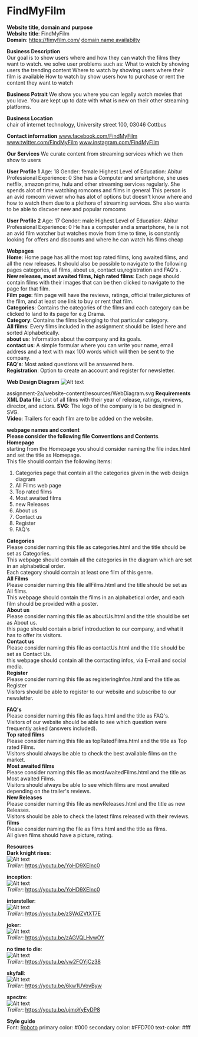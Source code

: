 # FindMyFilm

**Website title, domain and purpose**  
**Website title**: FindMyFilm  
**Domain**: https://fimyfilm.com/ [domain name availabilty](https://www.name.com/domain/search/fimyfilm)

**Business Description**  
Our goal is to show users where and how they can watch the films they want to watch.
we solve user problems such as:
What to watch by showing users the trending content
Where to watch by showing users where their film is available
How to watch by show users how to purchase or rent the content they want to watch

**Business Potrait**
We show you where you can legally watch movies that you love. You are kept up to date with what is new on their
other streaming platforms.

**Business Location**  
chair of internet technology,
University street 100,
03046 Cottbus

**Contact information**
www.facebook.com/FindMyFilm
www.twitter.com/FindMyFilm
www.instagram.com/FindMyFilm

**Our Services**
We curate content from streaming services which we then show to users

**User Profile 1**
Age: 18
Gender: female
Highest Level of Education: Abitur
Professional Experience: 0
She has a Computer and smartphone, she uses netflix, amazon prime, hulu and other streaming services regularly.
She spends alot of time watching romcoms and films in general
This person is an avid romcom viewer who has alot of options
but doesn't know where and how to watch them due to a plethora of streaming services.
She also wants to be able to discvoer new and popular romcoms

**User Profile 2**
Age: 17
Gender: male
Highest Level of Education: Abitur
Professional Experience: 0
He has a computer and a smartphone, he is not an avid film watcher but watches movie from time to time,
is constantly looking for offers and discounts and where he can watch his films cheap

**Webpages**  
**Home**: Home page has all the most top rated films, long awaited films, and all the new releases. It should also be possible to
navigate to the following pages categories, all films, about us, contact us,registration and FAQ's .  
**New releases, most awaited films, high rated films**: Each page should contain films with their
images that can be then clicked to navigate to the page for that film.  
**Film page**: film page will have the reviews, ratings, official trailer,pictures of the film, and at least one link to buy or rent that film.  
**Categories**: Contains the categories of the films and each category can be clicked to land to its page
for e.g Drama.  
**Category**: Contains the films belonging to that particular category.  
**All films**: Every films included in the assignment should be listed here and sorted Alphabetically.  
**about us**: Information about the company and its goals.  
**contact us**: A simple formular where you can write your name, email address and a text with max 100
words which will then be sent to the company.  
**FAQ's**: Most asked questions will be answered here.  
**Registration**: Option to create an account and register for newsletter.

**Web Design Diagram**
![Alt text](./assignment-2a/website-content/resources/WebDiagram.svg)

assignment-2a/website-content/resources/WebDiagram.svg
**Requirements**  
**XML Data file**: List of all films with their year of release, ratings, reviews, director, and actors.
**SVG**: The logo of the company is to be designed in SVG.  
**Video**: Trailers for each film are to be added on the website.

**webpage names and content**  
**Please consider the following file Conventions and Contents**.  
**Homepage**  
starting from the Homepage you should consider naming the file index.html and set the title as Homepage.  
This file should contain the following items:

1. Categories page that contain all the categories given in the web design diagram
2. All Films web page
3. Top rated films
4. Most awaited films
5. new Releases
6. About us
7. Contact us
8. Register
9. FAQ's

**Categories**  
Please consider naming this file as categories.html and the title should be set as Categories.  
This webpage should contain all the categories in the diagram which are set in an alphabetical order.  
Each category should contain at least one film of this genre.  
**All Films**  
Please consider naming this file allFilms.html and the title should be set as All films.  
This webpage should contain the films in an alphabetical order, and each film should be provided with a poster.  
**About us**  
Please consider naming this file as aboutUs.html and the title should be set as About us.  
this page should contain a brief introduction to our company, and what it has to offer its visitors.  
**Contact us**  
Please consider naming this file as contactUs.html and the title should be set as Contact Us.  
this webpage should contain all the contacting infos, via E-mail and social media.  
**Register**  
Please consider naming this file as registeringInfos.html and the title as Register  
Visitors should be able to register to our website and subscribe to our newsletter.

**FAQ's**  
Please consider naming this file as faqs.html and the title as FAQ's.  
Visitors of our website should be able to see which question were frequently asked (answers included).  
**Top rated films**  
Please consider naming this file as topRatedFilms.html and the title as Top rated Films.  
Visitors should always be able to check the best available films on the market.  
**Most awaited films**  
Please consider naming this file as mostAwaitedFilms.html and the title as Most awaited Films.  
Visitors should always be able to see which films are most awaited depending on the trailer's reviews.  
**New Releases**  
Please consider naming this file as newReleases.html and the title as new Releases.  
Visitors should be able to check the latest films released with their reviews.  
**films**  
Please consider naming the file as films.html and the title as films.  
All given films should have a picture, rating.

**Resources**  
**Dark knight rises**:  
![Alt text](assignment-2a/website-content/resources/images/dark-knight-rises.jpg)  
_Trailer_: https://youtu.be/YoHD9XEInc0

**inception**:  
![Alt text](assignment-2a/website-content/resources/images/inception.jpg)  
_Trailer_: https://youtu.be/YoHD9XEInc0

**intersteller**:  
![Alt text](assignment-2a/website-content/resources/images/interstellar.jpg)  
_Trailer_: https://youtu.be/zSWdZVtXT7E

**joker**:  
![Alt text](assignment-2a/website-content/resources/images/joker.jpg)  
_Trailer_: https://youtu.be/zAGVQLHvwOY

**no time to die**:  
![Alt text](assignment-2a/website-content/resources/images/no-time-to-die.jpg)  
_Trailer_: https://youtu.be/vw2FOYjCz38

**skyfall**:  
![Alt text](assignment-2a/website-content/resources/images/skyfall.jpg)  
_Trailer_: https://youtu.be/6kw1UVovByw

**spectre**:  
![Alt text](assignment-2a/website-content/resources/images/spectre.jpg)  
_Trailer_: https://youtu.be/ujmoYyEyDP8

**Style guide**  
Font: [Roboto](https://fonts.google.com/specimen/Roboto)
primary color: #000
secondary color: #FFD700
text-color: #fff
